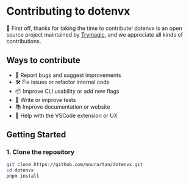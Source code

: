 # Contributing to dotenvx

🙏 First off, thanks for taking the time to contribute! dotenvx is an open source project maintained by [Trymagic](https://github.com/onurartan), and we appreciate all kinds of contributions.

## Ways to contribute

- 🐛 Report bugs and suggest improvements
- 🛠 Fix issues or refactor internal code
- 📦 Improve CLI usability or add new flags
- 🧪 Write or improve tests
- 📚 Improve documentation or website
- 🎨 Help with the VSCode extension or UX

## Getting Started

### 1. Clone the repository

```bash
git clone https://github.com/onurartan/dotenvx.git
cd dotenvx
pnpm install
